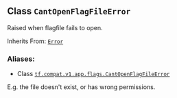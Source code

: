

## Class  `CantOpenFlagFileError` 
Raised when flagfile fails to open.

Inherits From: [ `Error` ](https://tensorflow.google.cn/api_docs/python/tf/compat/v1/flags/Error)



### Aliases:

- Class [ `tf.compat.v1.app.flags.CantOpenFlagFileError` ](/api_docs/python/tf/compat/v1/flags/CantOpenFlagFileError)

E.g. the file doesn't exist, or has wrong permissions.

